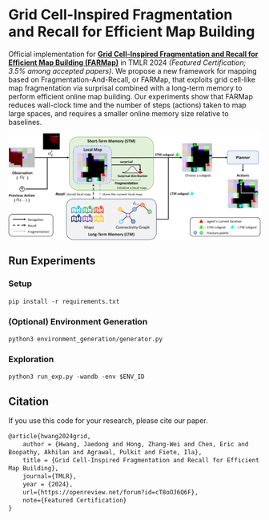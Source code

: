 # Grid Cell-Inspired Fragmentation and Recall for Efficient Map Building
Official implementation for **[Grid Cell-Inspired Fragmentation and Recall for Efficient Map Building (FARMap)](https://jd730.github.io/projects/FARMap/)** in TMLR 2024 *(Featured Certification; 3.5% among accepted papers)*.
We propose a new framework for mapping based on Fragmentation-And-Recall, or FARMap, that
exploits grid cell-like map fragmentation via surprisal combined with a long-term memory to perform
efficient online map building.
Our experiments show
that FARMap reduces wall-clock time and the number of steps (actions) taken to map large spaces,
and requires a smaller online memory size relative to baselines.



<p align="center">
  <img align="middle" src="./assets/architecture.png" alt="Architecture"/>
</p>


## Run Experiments
### Setup
```
pip install -r requirements.txt
```


### (Optional) Environment Generation
```
python3 environment_generation/generator.py
```


### Exploration


```
python3 run_exp.py -wandb -env $ENV_ID
```


## Citation
If you use this code for your research, please cite our paper.


```
@article{hwang2024grid,
    author = {Hwang, Jaedong and Hong, Zhang-Wei and Chen, Eric and Boopathy, Akhilan and Agrawal, Pulkit and Fiete, Ila},
    title = {Grid Cell-Inspired Fragmentation and Recall for Efficient Map Building},
    journal={TMLR},
    year = {2024},
    url={https://openreview.net/forum?id=cT8oOJ6Q6F},
    note={Featured Certification}
}   
```
